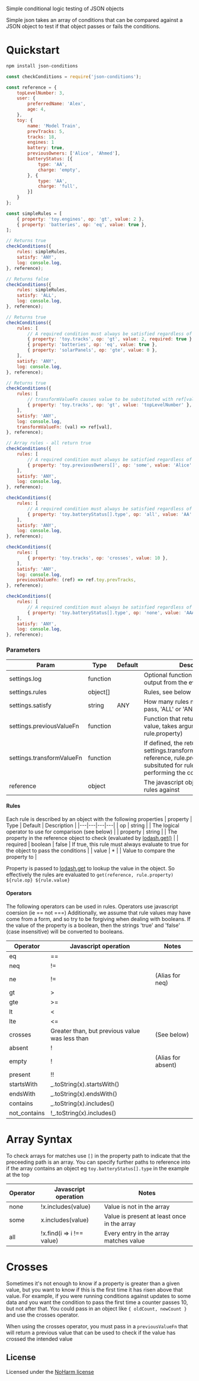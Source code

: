Simple conditional logic testing of JSON objects

Simple json takes an array of conditions that can be compared against a JSON object to test if that object passes or fails the conditions.

# Quickstart

```sh
npm install json-conditions
```

```javascript
const checkConditions = require('json-conditions');

const reference = {
	topLevelNumber: 3,
	user: {
		preferredName: 'Alex',
		age: 4,
	},
	toy: {
		name: 'Model Train',
		prevTracks: 5,
		tracks: 18,
		engines: 1
		battery: true,
		previousOwners: ['Alice', 'Ahmed'],
		batteryStatus: [{
			type: 'AA',
			charge: 'empty',
		}, {
			type: 'AA',
			charge: 'full',
		}]
	}
};

const simpleRules = [
	{ property: 'toy.engines', op: 'gt', value: 2 },
	{ property: 'batteries', op: 'eq', value: true },
];

// Returns true
checkConditions({
	rules: simpleRules,
	satisfy: 'ANY',
	log: console.log,
}, reference);

// Returns false
checkConditions({
	rules: simpleRules,
	satisfy: 'ALL',
	log: console.log,
}, reference);

// Returns true
checkConditions({
	rules: [
		// A required condition must always be satisfied regardless of the value
		{ property: 'toy.tracks', op: 'gt', value: 2, required: true },
		{ property: 'batteries', op: 'eq', value: true },
		{ property: 'solarPanels', op: 'gte', value: 0 },
	],
	satisfy: 'ANY',
	log: console.log,
}, reference);

// Returns true
checkConditions({
	rules: [
		// transformValueFn causes value to be substituted with ref[value], which is reference.topLevelNumber, which is 3
		{ property: 'toy.tracks', op: 'gt', value: 'topLevelNumber' },
	],
	satisfy: 'ANY',
	log: console.log,
	transformValueFn: (val) => ref[val],
}, reference);

// Array rules - all return true
checkConditions({
	rules: [
		// A required condition must always be satisfied regardless of the value
		{ property: 'toy.previousOwners[]', op: 'some', value: 'Alice' },
	],
	satisfy: 'ANY',
	log: console.log,
}, reference);

checkConditions({
	rules: [
		// A required condition must always be satisfied regardless of the value
		{ property: 'toy.batteryStatus[].type', op: 'all', value: 'AA' },
	],
	satisfy: 'ANY',
	log: console.log,
}, reference);

checkConditions({
	rules: [
		{ property: 'toy.tracks', op: 'crosses', value: 10 },
	],
	satisfy: 'ANY',
	log: console.log,
	previousValueFn: (ref) => ref.toy.prevTracks,
}, reference);

checkConditions({
	rules: [
		// A required condition must always be satisfied regardless of the value
		{ property: 'toy.batteryStatus[].type', op: 'none', value: 'AAA' },
	],
	satisfy: 'ANY',
	log: console.log,
}, reference);
```

### Parameters

| Param                     | Type     | Default | Description                                                                                                                                                        |
| ------------------------- | -------- | ------- | ------------------------------------------------------------------------------------------------------------------------------------------------------------------ |
| settings.log              | function |         | Optional function to log debug output from the evaluation                                                                                                          |
| settings.rules            | object[] |         | Rules, see below                                                                                                                                                   |
| settings.satisfy          | string   | ANY     | How many rules must be satisfied to pass, 'ALL' or 'ANY'                                                                                                           |
| settings.previousValueFn  | function |         | Function that returns a previous value, takes arguments (reference, rule.property)                                                                                 |
| settings.transformValueFn | function |         | If defined, the return value from settings.transformValueFn(rule.value, reference, rule.property) will be subsituted for rule.value when performing the comparison |
| reference                 | object   |         | The javascript object to evaluate the rules against                                                                                                                |

#### Rules

Each rule is described by an object with the following properties
| property | Type | Default | Description |
|---|---|---|---|
| op | string | | The logical operator to use for comparison (see below) |
| property | string | | The property in the reference object to check (evaluated by [lodash.get()](https://lodash.com/docs/4.17.15#get) |
| required | boolean | false | If true, this rule must always evaluate to true for the object to pass the conditions |
| value | \* | | Value to compare the property to |

Property is passed to [lodash.get](https://lodash.com/docs/4.17.15#get) to lookup the value in the object.
So effectively the rules are evaluated to `get(reference, rule.property) ${rule.op} ${rule.value}`

#### Operators

The following operators can be used in rules. Operators use javascript coersion (ie == not ===)
Additionally, we assume that rule values may have come from a form, and so try to be forgiving when dealing with
booleans. If the value of the property is a boolean, then the strings 'true' and 'false' (case insensitive) will
be converted to booleans.

| Operator   | Javascript operation                           | Notes              |
| ---------- | ---------------------------------------------- | ------------------ |
| eq         | ==                                             |                    |
| neq        | !=                                             |                    |
| ne         | !=                                             | (Alias for neq)    |
| gt         | >                                              |                    |
| gte        | >=                                             |                    |
| lt         | <                                              |                    |
| lte        | <=                                             |                    |
| crosses    | Greater than, but previous value was less than | (See below)        |
| absent     | !                                              |                    |
| empty      | !                                              | (Alias for absent) |
| present    | !!                                             |                    |
| startsWith | \_.toString(x).startsWith()                    |                    |
| endsWith   | \_.toString(x).endsWith()                      |                    |
| contains   | \_.toString(x).includes()                      |                    |
| not_contains | !\_.toString(x).includes()                   |                    |

# Array Syntax

To check arrays for matches use `[]` in the property path to indicate that the preceeding path is an array.
You can specify further paths to reference into if the array contains an object
eg `toy.batteryStatus[].type` in the example at the top

| Operator | Javascript operation      | Notes                                       |
| -------- | ------------------------- | ------------------------------------------- |
| none     | !x.includes(value)        | Value is not in the array                   |
| some     | x.includes(value)         | Value is present at least once in the array |
| all      | !x.find(i => i !== value) | Every entry in the array matches value      |

# Crosses

Sometimes it's not enough to know if a property is greater than a given value, but you want to know if this is
the first time it has risen above that value.
For example, if you were running conditions against updates to some data and you want the condition to pass
the first time a counter passes 10, but not after that. You could pass in an object like `{ oldCount, newCount }`
and use the crosses operator.

When using the crosses operator, you must pass in a `previousValueFn` that will return a previous value that can
be used to check if the value has crossed the intended value

## License

Licensed under the [NoHarm license](https://github.com/raisely/noharm)
